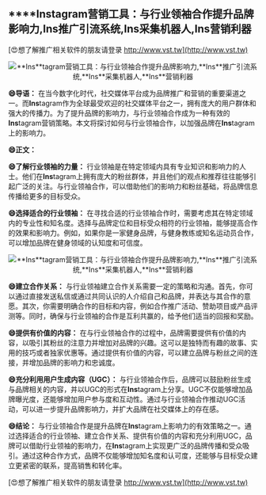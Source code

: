 ## ****Ins**tagram营销工具：与行业领袖合作提升品牌影响力,**Ins**推广引流系统,**Ins**采集机器人,**Ins**营销利器**

[😍想了解推广相关软件的朋友请登录 http://www.vst.tw](http://www.vst.tw)

 <center><img src="https://vst.tw/MP4/tuiguang/png/1.png" alt="**Ins**tagram营销工具：与行业领袖合作提升品牌影响力,**Ins**推广引流系统,**Ins**采集机器人,**Ins**营销利器"></center>

**😄导语：**
在当今数字化时代，社交媒体平台成为品牌推广和营销的重要渠道之一。而**Ins**tagram作为全球最受欢迎的社交媒体平台之一，拥有庞大的用户群体和强大的传播力。为了提升品牌的影响力，与行业领袖合作成为一种有效的**Ins**tagram营销策略。本文将探讨如何与行业领袖合作，以加强品牌在**Ins**tagram上的影响力。

**😄正文：**

**😄了解行业领袖的力量：**
行业领袖是在特定领域内具有专业知识和影响力的人士。他们在**Ins**tagram上拥有庞大的粉丝群体，并且他们的观点和推荐往往能够引起广泛的关注。与行业领袖合作，可以借助他们的影响力和粉丝基础，将品牌信息传播给更多的目标受众。

**😄选择适合的行业领袖：**
在寻找合适的行业领袖合作时，需要考虑其在特定领域内的专业性和知名度。选择与品牌定位和目标受众相符的行业领袖，能够提高合作的效果和影响力。例如，如果你是一家健身品牌，与健身教练或知名运动员合作，可以增加品牌在健身领域的认知度和可信度。

 <center><img src="https://vst.tw/MP4/tuiguang/png/3.png" alt="**Ins**tagram营销工具：与行业领袖合作提升品牌影响力,**Ins**推广引流系统,**Ins**采集机器人,**Ins**营销利器"></center>

**😄建立合作关系：**
与行业领袖建立合作关系需要一定的策略和沟通。首先，你可以通过直接发送私信或通过共同认识的人介绍自己和品牌，并表达与其合作的意愿。其次，你需要明确合作的目标和内容，例如合作推广活动、赞助项目或产品评测等。同时，确保与行业领袖的合作是互利共赢的，给予他们适当的回报和奖励。

**😄提供有价值的内容：**
在与行业领袖合作的过程中，品牌需要提供有价值的内容，以吸引其粉丝的注意力并增加对品牌的兴趣。这可以是独特而有趣的故事、实用的技巧或者独家优惠等。通过提供有价值的内容，可以建立品牌与粉丝之间的连接，并增加品牌的影响力和忠诚度。

**😄充分利用用户生成内容（UGC）：**
与行业领袖合作后，品牌可以鼓励粉丝生成与品牌相关的内容，并以UGC的形式在**Ins**tagram上分享。UGC不仅能够增加品牌曝光度，还能够增加用户参与度和互动性。通过与行业领袖合作推动UGC活动，可以进一步提升品牌影响力，并扩大品牌在社交媒体上的存在感。

**😄结论：**
与行业领袖合作是提升品牌在**Ins**tagram上影响力的有效策略之一。通过选择适合的行业领袖、建立合作关系、提供有价值的内容和充分利用UGC，品牌可以借助行业领袖的影响力，在**Ins**tagram上实现更广泛的品牌传播和受众吸引。通过这种合作方式，品牌不仅能够增加知名度和认可度，还能够与目标受众建立更紧密的联系，提高销售和转化率。

[😍想了解推广相关软件的朋友请登录 http://www.vst.tw](http://www.vst.tw)



